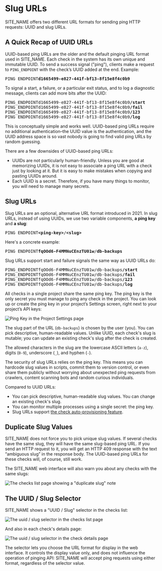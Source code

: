 # Slug URLs

SITE_NAME offers two different URL formats for sending ping HTTP requests:
UUID and slug URLs.

## A Quick Recap of UUID URLs

UUID-based ping URLs are the older and the default pinging URL format used in SITE_NAME.
Each check in the system has its own unique and immutable UUID. To send a success signal
("ping"), clients make a request to `PING_ENDPOINT` with the check’s UUID added at
the end. Example:

<pre>
PING_ENDPOINT<b>d1665499-e827-441f-bf13-8f15e8f4c0b9</b>
</pre>

To signal a start, a failure, or a particular exit status, and to log a diagnostic
message, clients can add more bits after the UUID:

<pre>
PING_ENDPOINTd1665499-e827-441f-bf13-8f15e8f4c0b9<b>/start</b>
PING_ENDPOINTd1665499-e827-441f-bf13-8f15e8f4c0b9<b>/fail</b>
PING_ENDPOINTd1665499-e827-441f-bf13-8f15e8f4c0b9<b>/123</b>
PING_ENDPOINTd1665499-e827-441f-bf13-8f15e8f4c0b9<b>/log</b>
</pre>

This is conceptually simple and works well. UUID-based ping URLs require no additional
authentication–the UUID value is the authentication, and the UUID address space is so
vast nobody is going to find valid ping URLs by random guessing.

There are a few downsides of UUID-based ping URLs:

* UUIDs are not particularly human-friendly. Unless you are good at memorizing UUIDs,
  it is not easy to associate a ping URL with a check just by looking at it. But it is
  easy to make mistakes when copying and pasting UUIDs around.
* Each UUID is a secret. Therefore, if you have many things to monitor, you will need
  to manage many secrets.

## Slug URLs

Slug URLs are an optional, alternative URL format introduced in 2021. In slug URLs,
instead of using UUIDs, we use two variable components, **a ping key** and **a slug**:

<pre>
PING_ENDPOINT<b>&lt;ping-key&gt;</b>/<b>&lt;slug&gt;</b>
</pre>

Here's a concrete example:

<pre>
PING_ENDPOINT<b>fqOOd6-F4MMNuCEnzTU01w</b>/<b>db-backups</b>
</pre>

Slug URLs support start and failure signals the same way as UUID URLs do:

<pre>
PING_ENDPOINTfqOOd6-F4MMNuCEnzTU01w/db-backups<b>/start</b>
PING_ENDPOINTfqOOd6-F4MMNuCEnzTU01w/db-backups<b>/fail</b>
PING_ENDPOINTfqOOd6-F4MMNuCEnzTU01w/db-backups<b>/123</b>
PING_ENDPOINTfqOOd6-F4MMNuCEnzTU01w/db-backups<b>/log</b>
</pre>

All checks in a single project share the same ping key. The ping key is the only
secret you must manage to ping any check in the project. You can look up or create
the ping key in your project’s Settings screen, right next to your project’s API keys:

![Ping Key in the Project Settings page](IMG_URL/project_settings_ping_key.png)

The slug part of the URL (`db-backups`) is chosen by the user (you). You can pick
descriptive, human-readable values. Unlike UUID, each check's slug is mutable;
you can update an existing check's slug after the check is created.

The allowed characters in the slug are the lowercase ASCII letters (`a-z`),
digits (`0-9`), underscore (`_`), and hyphen (`-`).

The security of slug URLs relies on the ping key. This means you can hardcode slug
values in scripts, commit them to version control, or even share them publicly without
worrying about unexpected ping requests from crawlers, content scanning bots and random
curious individuals.

Compared to UUID URLs:

* You can pick descriptive, human-readable slug values. You can change an existing
  check's slug.
* You can monitor multiple processes using a single secret: the ping key.
* Slug URLs support [the check auto-provisioning feature](../autoprovisioning/).

## Duplicate Slug Values

SITE_NAME does not force you to pick unique slug values. If several checks have the
same slug, they will have the same slug-based ping URL. If you send an HTTP request to
it, you will get an HTTP 409 response with the text “ambiguous slug” in the response
body. The UUID-based ping URLs for these checks will, of course, still work.

The SITE_NAME web interface will also warn you about any checks with the same slugs:

![The checks list page showing a "duplicate slug" note](IMG_URL/duplicate_slugs.png)

## The UUID / Slug Selector

SITE_NAME shows a "UUID / Slug" selector in the checks list:

![The uuid / slug selector in the checks list page](IMG_URL/checks_uuid_slug_selector.png)

And also in each check's details page:

![The uuid / slug selector in the check details page](IMG_URL/details_uuid_slug_selector.png)

The selector lets you choose the URL format for display in the web interface.
It controls the display value only, and does not influence the operation of pinging
API: SITE_NAME will accept ping requests using either format, regardless of
the selector value.
